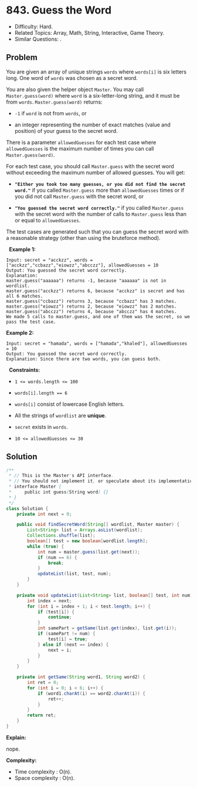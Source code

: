 # 843. Guess the Word

- Difficulty: Hard.
- Related Topics: Array, Math, String, Interactive, Game Theory.
- Similar Questions: .

## Problem

You are given an array of unique strings ```words``` where ```words[i]``` is six letters long. One word of ```words``` was chosen as a secret word.

You are also given the helper object ```Master```. You may call ```Master.guess(word)``` where ```word``` is a six-letter-long string, and it must be from ```words```. ```Master.guess(word)``` returns:


	
- ```-1``` if ```word``` is not from ```words```, or
	
- an integer representing the number of exact matches (value and position) of your guess to the secret word.


There is a parameter ```allowedGuesses``` for each test case where ```allowedGuesses``` is the maximum number of times you can call ```Master.guess(word)```.

For each test case, you should call ```Master.guess``` with the secret word without exceeding the maximum number of allowed guesses. You will get:


	
- **```"Either you took too many guesses, or you did not find the secret word."```** if you called ```Master.guess``` more than ```allowedGuesses``` times or if you did not call ```Master.guess``` with the secret word, or
	
- **```"You guessed the secret word correctly."```** if you called ```Master.guess``` with the secret word with the number of calls to ```Master.guess``` less than or equal to ```allowedGuesses```.


The test cases are generated such that you can guess the secret word with a reasonable strategy (other than using the bruteforce method).

 
**Example 1:**

```
Input: secret = "acckzz", words = ["acckzz","ccbazz","eiowzz","abcczz"], allowedGuesses = 10
Output: You guessed the secret word correctly.
Explanation:
master.guess("aaaaaa") returns -1, because "aaaaaa" is not in wordlist.
master.guess("acckzz") returns 6, because "acckzz" is secret and has all 6 matches.
master.guess("ccbazz") returns 3, because "ccbazz" has 3 matches.
master.guess("eiowzz") returns 2, because "eiowzz" has 2 matches.
master.guess("abcczz") returns 4, because "abcczz" has 4 matches.
We made 5 calls to master.guess, and one of them was the secret, so we pass the test case.
```

**Example 2:**

```
Input: secret = "hamada", words = ["hamada","khaled"], allowedGuesses = 10
Output: You guessed the secret word correctly.
Explanation: Since there are two words, you can guess both.
```

 
**Constraints:**


	
- ```1 <= words.length <= 100```
	
- ```words[i].length == 6```
	
- ```words[i]``` consist of lowercase English letters.
	
- All the strings of ```wordlist``` are **unique**.
	
- ```secret``` exists in ```words```.
	
- ```10 <= allowedGuesses <= 30```



## Solution

```java
/**
 * // This is the Master's API interface.
 * // You should not implement it, or speculate about its implementation
 * interface Master {
 *     public int guess(String word) {}
 * }
 */
class Solution {
    private int next = 0;

    public void findSecretWord(String[] wordlist, Master master) {
        List<String> list = Arrays.asList(wordlist);
        Collections.shuffle(list);
        boolean[] test = new boolean[wordlist.length];
        while (true) {
            int num = master.guess(list.get(next));
            if (num == 6) {
                break;
            }
            updateList(list, test, num);
        }
    }

    private void updateList(List<String> list, boolean[] test, int num) {
        int index = next;
        for (int i = index + 1; i < test.length; i++) {
            if (test[i]) {
                continue;
            }
            int samePart = getSame(list.get(index), list.get(i));
            if (samePart != num) {
                test[i] = true;
            } else if (next == index) {
                next = i;
            }
        }
    }

    private int getSame(String word1, String word2) {
        int ret = 0;
        for (int i = 0; i < 6; i++) {
            if (word1.charAt(i) == word2.charAt(i)) {
                ret++;
            }
        }
        return ret;
    }
}
```

**Explain:**

nope.

**Complexity:**

* Time complexity : O(n).
* Space complexity : O(n).
